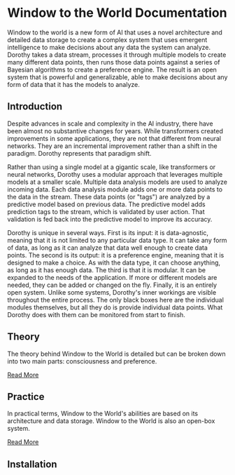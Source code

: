 # Window to the World Documentation

Window to the world is a new form of AI that uses a novel architecture and detailed data storage to create a complex system that uses emergent intelligence to make decisions about any data the system can analyze. Dorothy takes a data stream, processes it through multiple models to create many different data points, then runs those data points against a series of Bayesian algorithms to create a preference engine. The result is an open system that is powerful and generalizable, able to make decisions about any form of data that it has the models to analyze.

## Introduction

Despite advances in scale and complexity in the AI industry, there have been almost no substantive changes for years. While transformers created improvements in some applications, they are not that different from neural networks. They are an incremental improvement rather than a shift in the paradigm. Dorothy represents that paradigm shift.

Rather than using a single model at a gigantic scale, like transformers or neural networks, Dorothy uses a modular approach that leverages multiple models at a smaller scale. Multiple data analysis models are used to analyze incoming data. Each data analysis module adds one or more data points to the data in the stream. These data points (or "tags") are analyzed by a predictive model based on previous data. The predictive model adds prediction tags to the stream, which is validated by user action. That validation is fed back into the predictive model to improve its accuracy.

Dorothy is unique in several ways. First is its input: it is data-agnostic, meaning that it is not limited to any particular data type. It can take any form of data, as long as it can analyze that data well enough to create data points. The second is its output: it is a preference engine, meaning that it is designed to make a choice. As with the data type, it can choose anything, as long as it has enough data. The third is that it is modular. It can be expanded to the needs of the application. If more or different models are needed, they can be added or changed on the fly. Finally, it is an entirely open system. Unlike some systems, Dorothy's inner workings are visible throughout the entire process. The only black boxes here are the individual modules themselves, but all they do is provide individual data points. What Dorothy does with them can be monitored from start to finish.

## Theory

The theory behind Window to the World is detailed but can be broken down into two main parts: consciousness and preference.

[Read More](./theory.md)

## Practice

In practical terms, Window to the World's abilities are based on its architecture and data storage. Window to the World is also an open-box system.

[Read More](./practice.md)

## Installation
